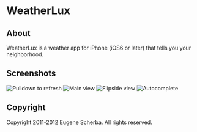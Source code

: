 WeatherLux	
==========

About
-----
WeatherLux is a weather app for iPhone (iOS6 or later) that tells you your neighborhood.

Screenshots
-----------
![Pulldown to
refresh](https://github.com/escherba/Weather/blob/develop/Screenshots/iOS_Simulator_11.08.08AM.png "Pulldown to
refresh")
![Main view](https://github.com/escherba/Weather/blob/develop/Screenshots/iOS_Simulator_11.08.11AM.png "Main view")
![Flipside view](https://github.com/escherba/Weather/blob/develop/Screenshots/iOS_Simulator_11.08.51AM.png "Flipside view")
![Autocomplete](https://github.com/escherba/Weather/blob/develop/Screenshots/iOS_Simulator_11.08.57AM.png "Autocomplete")

Copyright
---------
Copyright 2011-2012 Eugene Scherba. All rights reserved.
